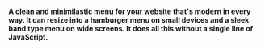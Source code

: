 #### A clean and minimilastic menu for your website that's modern in every way. It can resize into a hamburger menu on small devices and a sleek band type menu on wide screens. It does all this without a single line of JavaScript.
